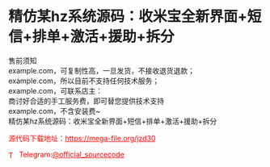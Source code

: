 # 精仿某hz系统源码：收米宝全新界面+短信+排单+激活+援助+拆分

售前须知<br>example.com，可复制性高，一旦发货，不接收退货退款；<br>example.com，所以目前不支持任何技术服务；<br>example.com，可联系店主：<br>商讨好合适的手工服务费，即可替您提供技术支持<br>example.com，不含安装费~<br>精仿某hz系统源码：收米宝全新界面+短信+排单+激活+援助+拆分<br>


<p style="color: red;">源代码下载地址：<a href="https://mega-file.org/jzd30" style="color: red;">https://mega-file.org/jzd30</a></p><p style="color: red;"><img src="https://cdn-icons-png.flaticon.com/512/2111/2111646.png" alt="Telegram Icon" style="width: 16px; vertical-align: middle; margin-right: 5px;">Telegram:<a href="https://t.me/official_sourcecode" style="color: red;">@official_sourcecode</a></p>